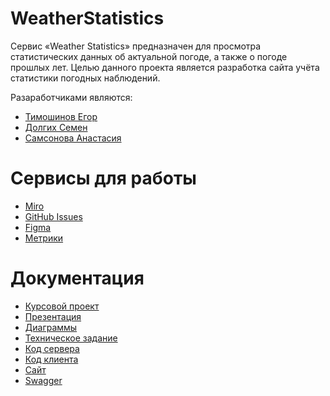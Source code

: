 # WeatherStatistics
Сервис «Weather Statistics» предназначен для просмотра статистических данных об 
актуальной погоде, а также о погоде прошлых лет.
Целью данного проекта является разработка сайта учёта статистики погодных наблюдений.

Разаработчиками являются:
* [Тимошинов Егор](https://github.com/Morgomir1)
* [Долгих Семен](https://github.com/BlG-SEM)
* [Самсонова Анастасия](https://github.com/Nastya-Samsonova)

# Сервисы для работы
* [Miro](https://miro.com/app/board/uXjVMdmeG98=/)
* [GitHub Issues](https://github.com/Morgomir1/WeatherStatistics/issues)
* [Figma](https://www.figma.com/file/1puqRHwjSr7R51WveWESQW/Untitled?node-id=0%3A1&t=1qfSRSPv4mcw0xyQ-1)
* [Метрики](https://metrika.yandex.ru/dashboard?id=93829072)

# Документация
* [Курсовой проект](https://github.com/Morgomir1/WeatherStatistics/blob/main/Documentation/Курсовой%20проект%20(8).pdf)
* [Презентация](https://github.com/Morgomir1/WeatherStatistics/blob/main/Documentation/Погодная%20статистика.pdf)
* [Диаграммы](https://github.com/Morgomir1/WeatherStatistics/tree/main/Diagrams)
* [Техническое задание](https://github.com/Morgomir1/WeatherStatistics/blob/main/Documentation/%D0%A2%D0%B5%D1%85%D0%BD%D0%B8%D1%87%D0%B5%D1%81%D0%BA%D0%BE%D0%B5%20%D0%B7%D0%B0%D0%B4%D0%B0%D0%BD%D0%B8%D0%B5%202-2.pdf)
* [Код сервера](https://github.com/Morgomir1/WeatherStatistics/tree/develop/src/main/java/weatherStatistics)
* [Код клиента](https://github.com/Morgomir1/WeatherStatistics/tree/develop/src/main/resources)
* [Сайт](http://194.67.119.36:8090/)
* [Swagger](http://194.67.119.36:8090/swagger-ui/index.html)
